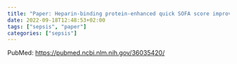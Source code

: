 ```yaml
---
title: "Paper: Heparin-binding protein-enhanced quick SOFA score improves mortality prediction in sepsis patients"
date: 2022-09-18T12:48:53+02:00
tags: ["sepsis", "paper"]
categories: ["sepsis"]
---
```


PubMed: https://pubmed.ncbi.nlm.nih.gov/36035420/
